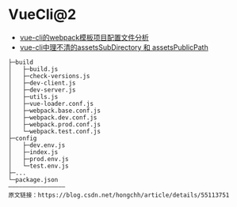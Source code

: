 # VueCli@2

- [vue-cli的webpack模板项目配置文件分析](https://blog.csdn.net/hongchh/article/details/55113751)
- [vue-cli中理不清的assetsSubDirectory 和 assetsPublicPath](https://juejin.cn/post/6844903702419996685)

```
├─build
│   ├─build.js
│   ├─check-versions.js
│   ├─dev-client.js
│   ├─dev-server.js
│   ├─utils.js
│   ├─vue-loader.conf.js
│   ├─webpack.base.conf.js
│   ├─webpack.dev.conf.js
│   ├─webpack.prod.conf.js
│   └─webpack.test.conf.js
├─config
│   ├─dev.env.js
│   ├─index.js
│   ├─prod.env.js
│   └─test.env.js
├─...
└─package.json
————————————————
原文链接：https://blog.csdn.net/hongchh/article/details/55113751
```

